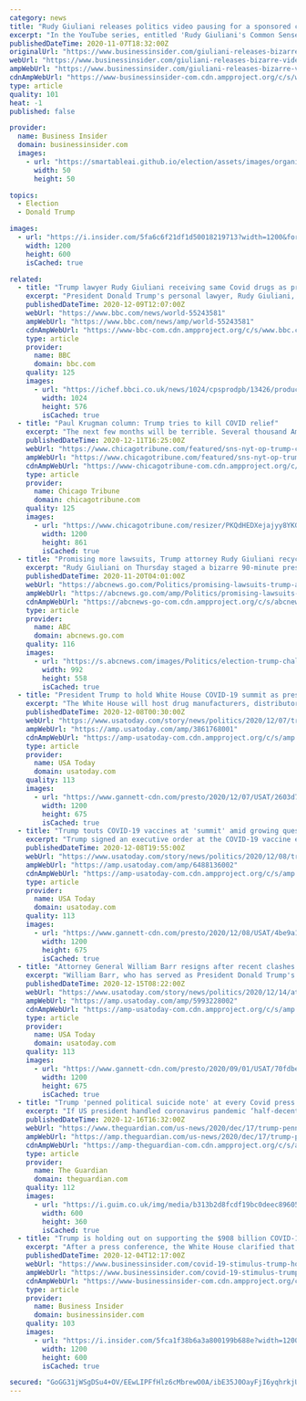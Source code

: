 ```yaml
---
category: news
title: "Rudy Giuliani releases politics video pausing for a sponsored cigar commercial and blaming Fox News for Trump's defeat"
excerpt: "In the YouTube series, entitled 'Rudy Giuliani's Common Sense,' Donald Trump's personal attorney discusses political issues and current affairs weekly."
publishedDateTime: 2020-11-07T18:32:00Z
originalUrl: "https://www.businessinsider.com/giuliani-releases-bizarre-video-declaring-trump-won-the-presidency"
webUrl: "https://www.businessinsider.com/giuliani-releases-bizarre-video-declaring-trump-won-the-presidency"
ampWebUrl: "https://www.businessinsider.com/giuliani-releases-bizarre-video-declaring-trump-won-the-presidency?amp"
cdnAmpWebUrl: "https://www-businessinsider-com.cdn.ampproject.org/c/s/www.businessinsider.com/giuliani-releases-bizarre-video-declaring-trump-won-the-presidency?amp"
type: article
quality: 101
heat: -1
published: false

provider:
  name: Business Insider
  domain: businessinsider.com
  images:
    - url: "https://smartableai.github.io/election/assets/images/organizations/businessinsider.com-50x50.jpg"
      width: 50
      height: 50

topics:
  - Election
  - Donald Trump

images:
  - url: "https://i.insider.com/5fa6c6f21df1d50018219713?width=1200&format=jpeg"
    width: 1200
    height: 600
    isCached: true

related:
  - title: "Trump lawyer Rudy Giuliani receiving same Covid drugs as president"
    excerpt: "President Donald Trump's personal lawyer, Rudy Giuliani, has revealed in a call to his own radio show that he is being treated for coronavirus with the same drug cocktail his boss received when he was ill with Covid-19. He was admitted to hospital on ..."
    publishedDateTime: 2020-12-09T12:07:00Z
    webUrl: "https://www.bbc.com/news/world-55243581"
    ampWebUrl: "https://www.bbc.com/news/amp/world-55243581"
    cdnAmpWebUrl: "https://www-bbc-com.cdn.ampproject.org/c/s/www.bbc.com/news/amp/world-55243581"
    type: article
    provider:
      name: BBC
      domain: bbc.com
    quality: 125
    images:
      - url: "https://ichef.bbci.co.uk/news/1024/cpsprodpb/13426/production/_115968887_tv064232199.jpg"
        width: 1024
        height: 576
        isCached: true
  - title: "Paul Krugman column: Trump tries to kill COVID relief"
    excerpt: "The next few months will be terrible. Several thousand Americans are now dying from COVID-19 every day; given the lag between cases and deaths, the daily toll will almost certainly rise through the end of this year,"
    publishedDateTime: 2020-12-11T16:25:00Z
    webUrl: "https://www.chicagotribune.com/featured/sns-nyt-op-trump-coronavirus-relief-20201211-jcxmsholbzblhokh7adahtgpfq-story.html"
    ampWebUrl: "https://www.chicagotribune.com/featured/sns-nyt-op-trump-coronavirus-relief-20201211-jcxmsholbzblhokh7adahtgpfq-story.html?outputType=amp"
    cdnAmpWebUrl: "https://www-chicagotribune-com.cdn.ampproject.org/c/s/www.chicagotribune.com/featured/sns-nyt-op-trump-coronavirus-relief-20201211-jcxmsholbzblhokh7adahtgpfq-story.html?outputType=amp"
    type: article
    provider:
      name: Chicago Tribune
      domain: chicagotribune.com
    quality: 125
    images:
      - url: "https://www.chicagotribune.com/resizer/PKQdHEDXejajyy8YKGTSWZN1AyI=/1200x0/top/cloudfront-us-east-1.images.arcpublishing.com/tronc/4Q3NLXF3MRCXXFIA5XJRJPW25Y.jpg"
        width: 1200
        height: 861
        isCached: true
  - title: "Promising more lawsuits, Trump attorney Rudy Giuliani recycles litany of debunked claims"
    excerpt: "Rudy Giuliani on Thursday staged a bizarre 90-minute press conference where they outlined plans to resurrect a crumbling legal strategy."
    publishedDateTime: 2020-11-20T04:01:00Z
    webUrl: "https://abcnews.go.com/Politics/promising-lawsuits-trump-attorney-rudy-giuliani-recycles-litany/story?id=74304035"
    ampWebUrl: "https://abcnews.go.com/amp/Politics/promising-lawsuits-trump-attorney-rudy-giuliani-recycles-litany/story?id=74304035"
    cdnAmpWebUrl: "https://abcnews-go-com.cdn.ampproject.org/c/s/abcnews.go.com/amp/Politics/promising-lawsuits-trump-attorney-rudy-giuliani-recycles-litany/story?id=74304035"
    type: article
    provider:
      name: ABC
      domain: abcnews.go.com
    quality: 116
    images:
      - url: "https://s.abcnews.com/images/Politics/election-trump-challenges-rudy-giuliani-02-ap-llr-201118_1605822297710_hpMain_16x9_992.jpg"
        width: 992
        height: 558
        isCached: true
  - title: "President Trump to hold White House COVID-19 summit as pressure mounts for FDA vaccine approval"
    excerpt: "The White House will host drug manufacturers, distributors and governors to discuss its $12-billion plan to vaccinate Americans against COVID-19."
    publishedDateTime: 2020-12-08T00:30:00Z
    webUrl: "https://www.usatoday.com/story/news/politics/2020/12/07/trump-white-house-covid-summit-fda-vaccine-approval/3861768001/"
    ampWebUrl: "https://amp.usatoday.com/amp/3861768001"
    cdnAmpWebUrl: "https://amp-usatoday-com.cdn.ampproject.org/c/s/amp.usatoday.com/amp/3861768001"
    type: article
    provider:
      name: USA Today
      domain: usatoday.com
    quality: 113
    images:
      - url: "https://www.gannett-cdn.com/presto/2020/12/07/USAT/2603d7e0-5273-478c-854f-3e83fd666dd0-AFP_AFP_8VR2DQ.jpg?auto=webp&crop=3200,1800,x400,y433&format=pjpg&width=1200"
        width: 1200
        height: 675
        isCached: true
  - title: "Trump touts COVID-19 vaccines at 'summit' amid growing questions over timeline, number of doses"
    excerpt: "Trump signed an executive order at the COVID-19 vaccine event asserting the government must ensure Americans have access to the vaccine first."
    publishedDateTime: 2020-12-08T19:55:00Z
    webUrl: "https://www.usatoday.com/story/news/politics/2020/12/08/trump-touts-covid-19-vaccine-despite-questions-timeline-doses/6488136002/"
    ampWebUrl: "https://amp.usatoday.com/amp/6488136002"
    cdnAmpWebUrl: "https://amp-usatoday-com.cdn.ampproject.org/c/s/amp.usatoday.com/amp/6488136002"
    type: article
    provider:
      name: USA Today
      domain: usatoday.com
    quality: 113
    images:
      - url: "https://www.gannett-cdn.com/presto/2020/12/08/USAT/4be9a102-6ccc-439e-a0f5-84a67dc2fbaf-AFP_AFP_8WQ49E.jpg?auto=webp&crop=4497,2530,x0,y132&format=pjpg&width=1200"
        width: 1200
        height: 675
        isCached: true
  - title: "Attorney General William Barr resigns after recent clashes with Trump, still defends president"
    excerpt: "William Barr, who has served as President Donald Trump's most effective shield and advocate for broad presidential authority, is leaving before Christmas."
    publishedDateTime: 2020-12-15T08:22:00Z
    webUrl: "https://www.usatoday.com/story/news/politics/2020/12/14/attorney-general-william-barr-leaving-trump-administration/5993228002/"
    ampWebUrl: "https://amp.usatoday.com/amp/5993228002"
    cdnAmpWebUrl: "https://amp-usatoday-com.cdn.ampproject.org/c/s/amp.usatoday.com/amp/5993228002"
    type: article
    provider:
      name: USA Today
      domain: usatoday.com
    quality: 113
    images:
      - url: "https://www.gannett-cdn.com/presto/2020/09/01/USAT/70fdbe50-e9b6-48b0-ab1d-32b8986206d3-USATSI_14865079.jpg?auto=webp&crop=5471,3077,x0,y571&format=pjpg&width=1200"
        width: 1200
        height: 675
        isCached: true
  - title: "Trump 'penned political suicide note' at every Covid press conference, former Australian PM says"
    excerpt: "If US president handled coronavirus pandemic ‘half-decently’ he would have won election, John Howard says"
    publishedDateTime: 2020-12-16T16:32:00Z
    webUrl: "https://www.theguardian.com/us-news/2020/dec/17/trump-penned-political-suicide-note-at-every-covid-press-conference-former-australian-pm-says"
    ampWebUrl: "https://amp.theguardian.com/us-news/2020/dec/17/trump-penned-political-suicide-note-at-every-covid-press-conference-former-australian-pm-says"
    cdnAmpWebUrl: "https://amp-theguardian-com.cdn.ampproject.org/c/s/amp.theguardian.com/us-news/2020/dec/17/trump-penned-political-suicide-note-at-every-covid-press-conference-former-australian-pm-says"
    type: article
    provider:
      name: The Guardian
      domain: theguardian.com
    quality: 112
    images:
      - url: "https://i.guim.co.uk/img/media/b313b2d8fcdf19bc0deec89605a864cc624a936b/310_0_4752_2851/master/4752.jpg?width=300&quality=45&auto=format&fit=max&dpr=2&s=c524f276219e23e262a50558b87723e3"
        width: 600
        height: 360
        isCached: true
  - title: "Trump is holding out on supporting the $908 billion COVID-19 stimulus bill despite more lawmakers rallying round it"
    excerpt: "After a press conference, the White House clarified that Trump does not support the $908 billion compromise bill, and instead wants a smaller one."
    publishedDateTime: 2020-12-04T12:17:00Z
    webUrl: "https://www.businessinsider.com/covid-19-stimulus-trump-holds-back-908-billion-compromise-deal-2020-12"
    ampWebUrl: "https://www.businessinsider.com/covid-19-stimulus-trump-holds-back-908-billion-compromise-deal-2020-12?amp"
    cdnAmpWebUrl: "https://www-businessinsider-com.cdn.ampproject.org/c/s/www.businessinsider.com/covid-19-stimulus-trump-holds-back-908-billion-compromise-deal-2020-12?amp"
    type: article
    provider:
      name: Business Insider
      domain: businessinsider.com
    quality: 103
    images:
      - url: "https://i.insider.com/5fca1f38b6a3a800199b688e?width=1200&format=jpeg"
        width: 1200
        height: 600
        isCached: true

secured: "GoGG31jWSgDSu4+OV/EEwLIPFfHlz6cMbrewO0A/ibE35J0OayFjI6yqhrkjUXtz6wpG4BLG72CoSUus8xUkOeWMyf4KakKPBV71jzkUNhDZTXQhffgAUDorkOTJAC2k/lvMVTzubZkKr95igjhgNXIiSozU/8W207MRnSXCyC4lhEkp7OSDYeEEz9KGoNkFFdv56RRfAQUsbVBthlkUmQV+VBcLvGvvI7dSYeHnd8uj83fvMlqzhpCvJ3W4YQ/VsfCsl5eikPeBZIM1P7qsRT0VtEQa4bdKLNmnVhtcuk4Ko2PbowQJuxmJ/DT80z0spN8wCO0Zk2zW5cCmKGYe87YGBzbeLPypdTZBL0uI+Ao=;4QDpjrDRzz/1ttaHGd0GJg=="
---
```


